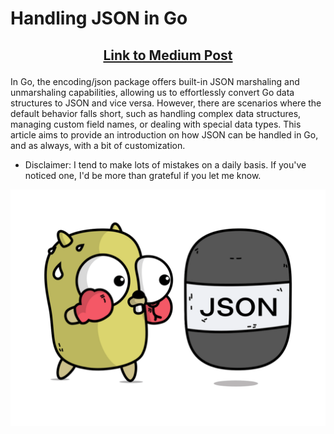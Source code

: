 # Handling JSON in Go

<h2><p style="text-align: center;"><a href="https://medium.com/@homayoonalimohammadi/handling-json-in-go-804a1d9bddf5">Link to Medium Post</a></p>
</h1>

In Go, the encoding/json package offers built-in JSON marshaling and unmarshaling capabilities, allowing us to effortlessly convert Go data structures to JSON and vice versa. However, there are scenarios where the default behavior falls short, such as handling complex data structures, managing custom field names, or dealing with special data types. This article aims to provide an introduction on how JSON can be handled in Go, and as always, with a bit of customization.

- Disclaimer: I tend to make lots of mistakes on a daily basis. If you've noticed one, I'd be more than grateful if you let me know.

![Handling JSON in Go](./go-json.png)